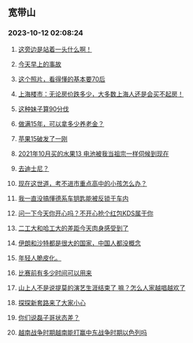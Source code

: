 ## 宽带山 
### 2023-10-12 02:08:24

1. [这旁边是站着一头什么啊！](http://club.kdslife.com/t_11224253.html)

2. [今天早上的事故](http://club.kdslife.com/t_11224321.html)

3. [这个照片，看得懂的基本要70后](http://club.kdslife.com/t_11224362.html)

4. [上海楼市：无论房价跌多少，大多数上海人还是会买不起房！](http://club.kdslife.com/t_11224352.html)

5. [这种妹子算90分伐](http://club.kdslife.com/t_11224277.html)

6. [做满15年，可以拿多少养老金？](http://club.kdslife.com/t_11224333.html)

7. [苹果15破发了一刚](http://club.kdslife.com/t_11224331.html)

8. [2021年10月买的水果13  电池被我当祖宗一样伺候到现在](http://club.kdslife.com/t_11224252.html)

9. [去迪士尼？](http://club.kdslife.com/t_11224286.html)

10. [现在这世道，考不进市重点高中的小孩怎么办？](http://club.kdslife.com/t_11224341.html)

11. [我一直没搞懂德系车钥匙能被反锁于车内](http://club.kdslife.com/t_11224255.html)

12. [问一下今天你开心吗？不开心抢个红包KDS属于你](http://club.kdslife.com/t_11224527.html)

13. [二工大和哈工大的差距今天肉身感受到了](http://club.kdslife.com/t_11224480.html)

14. [伊朗和沙特都是很大的国家，中国人都没概念](http://club.kdslife.com/t_11224392.html)

15. [年轻人脆皮化。](http://club.kdslife.com/t_11224281.html)

16. [比赛前有多少时间可以用来](http://club.kdslife.com/t_11224271.html)

17. [山上人不是说提莫的演艺生涯结束了
嘛？怎么人家越唱越欢了](http://club.kdslife.com/t_11224276.html)

18. [探探新套路来了大家小心](http://club.kdslife.com/t_11224435.html)

19. [你们说磊子哥状态差？](http://club.kdslife.com/t_11224263.html)

20. [越南战争时期越南能打赢中东战争时期以色列吗](http://club.kdslife.com/t_11224254.html)

